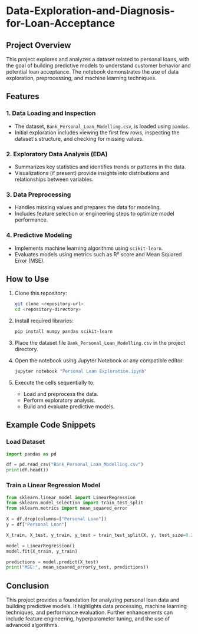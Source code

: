 # Data-Exploration-and-Diagnosis-for-Loan-Acceptance

## Project Overview

This project explores and analyzes a dataset related to personal loans, with the goal of building predictive models to understand customer behavior and potential loan acceptance. The notebook demonstrates the use of data exploration, preprocessing, and machine learning techniques.

## Features

### 1. **Data Loading and Inspection**
   - The dataset, `Bank_Personal_Loan_Modelling.csv`, is loaded using `pandas`.
   - Initial exploration includes viewing the first few rows, inspecting the dataset's structure, and checking for missing values.

### 2. **Exploratory Data Analysis (EDA)**
   - Summarizes key statistics and identifies trends or patterns in the data.
   - Visualizations (if present) provide insights into distributions and relationships between variables.

### 3. **Data Preprocessing**
   - Handles missing values and prepares the data for modeling.
   - Includes feature selection or engineering steps to optimize model performance.

### 4. **Predictive Modeling**
   - Implements machine learning algorithms using `scikit-learn`.
   - Evaluates models using metrics such as R² score and Mean Squared Error (MSE).

## How to Use

1. Clone this repository:
   ```bash
   git clone <repository-url>
   cd <repository-directory>
   ```

2. Install required libraries:
   ```bash
   pip install numpy pandas scikit-learn
   ```

3. Place the dataset file `Bank_Personal_Loan_Modelling.csv` in the project directory.

4. Open the notebook using Jupyter Notebook or any compatible editor:
   ```bash
   jupyter notebook "Personal Loan Exploration.ipynb"
   ```

5. Execute the cells sequentially to:
   - Load and preprocess the data.
   - Perform exploratory analysis.
   - Build and evaluate predictive models.

## Example Code Snippets

### Load Dataset
```python
import pandas as pd

df = pd.read_csv("Bank_Personal_Loan_Modelling.csv")
print(df.head())
```

### Train a Linear Regression Model
```python
from sklearn.linear_model import LinearRegression
from sklearn.model_selection import train_test_split
from sklearn.metrics import mean_squared_error

X = df.drop(columns=["Personal Loan"])
y = df["Personal Loan"]

X_train, X_test, y_train, y_test = train_test_split(X, y, test_size=0.2, random_state=42)

model = LinearRegression()
model.fit(X_train, y_train)

predictions = model.predict(X_test)
print("MSE:", mean_squared_error(y_test, predictions))
```

## Conclusion

This project provides a foundation for analyzing personal loan data and building predictive models. It highlights data processing, machine learning techniques, and performance evaluation. Further enhancements can include feature engineering, hyperparameter tuning, and the use of advanced algorithms.
